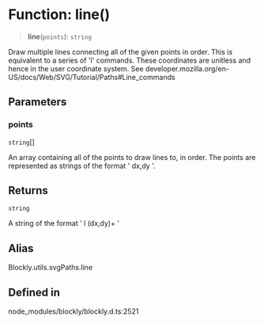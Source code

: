 # Function: line()

> **line**(`points`): `string`

Draw multiple lines connecting all of the given points in order. This is
equivalent to a series of 'l' commands.
These coordinates are unitless and hence in the user coordinate system.
See developer.mozilla.org/en-US/docs/Web/SVG/Tutorial/Paths#Line_commands

## Parameters

### points

`string`[]

An array containing all of the points to
draw lines to, in order. The points are represented as strings of the
format ' dx,dy '.

## Returns

`string`

A string of the format ' l (dx,dy)+ '

## Alias

Blockly.utils.svgPaths.line

## Defined in

node_modules/blockly/blockly.d.ts:2521
